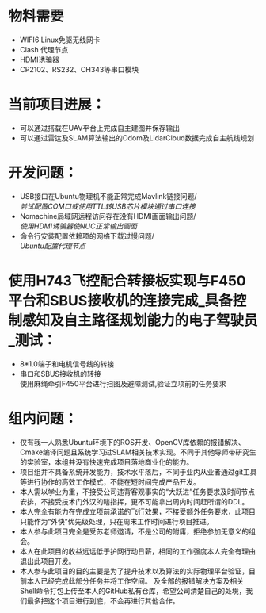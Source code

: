 # 物料需要<br>
- WIFI6 Linux免驱无线网卡
- Clash 代理节点
- HDMI诱骗器
- CP2102、RS232、CH343等串口模块
# 当前项目进展：<br>
* 可以通过搭载在UAV平台上完成自主建图并保存输出
* 可以通过雷达及SLAM算法输出的Odom及LidarCloud数据完成自主航线规划
# 开发问题：<br>
- USB接口在Ubuntu物理机不能正常完成Mavlink链接问题/<br>
_尝试配置COM口或使用TTL转USB芯片模块通过串口连接_<br>
- Nomachine局域网远程访问存在没有HDMI画面输出问题/<br>
_使用HDMI诱骗器使NUC正常输出画面_<br>
- 命令行安装配置依赖项的网络下载过慢问题/<br>
_Ubuntu配置代理节点_<br>
# 使用H743飞控配合转接板实现与F450平台和SBUS接收机的连接完成_具备控制感知及自主路径规划能力的电子驾驶员_测试：
* 8*1.0端子和电机信号线的转接
* 串口和SBUS接收机的转接<br>
使用麻绳牵引F450平台进行扫图及避障测试,验证立项前的任务要求<br>
# 组内问题：<br>
* 仅有我一人熟悉Ubuntu环境下的ROS开发、OpenCV库依赖的报错解决、Cmake编译问题且系统学习过SLAM相关技术实现。不同于其他导师带研究生的实验室，本组并没有快速完成项目落地商业化的能力。
* 项目组并不具备系统开发能力，技术水平落后，不同于业内从业者通过git工具等进行协作的高效工作模式，不能在短时间完成产品开发。
* 本人需以学业为重，不接受公司违背客观事实的“大跃进”任务要求及时间节点安排，不接受技术门外汉的瞎指挥，更不可能拿出周内时间赶所谓的DDL。
* 本人完全有能力在完成立项前承诺的飞行效果，不接受额外任务要求，此项目只能作为“外快”优先级处理，只在周末工作时间进行项目推进。
* 本人参与此项目完全是受苏老师邀请，不是公司的附庸，拒绝参加无意义的组会。
* 本人在此项目的收益远远低于护网行动日薪，相同的工作强度本人完全有理由退出此项目开发。
* 本人参与此项目的目的主要是为了提升技术以及算法的实际物理平台验证，目前本人已经完成此部分任务并将工作空间。
及全部的报错解决方案及相关Shell命令打包上传至本人的GitHub私有仓库，希望公司清楚自己的处境，我们最多把这个项目进行到底，不会再进行其他合作。
